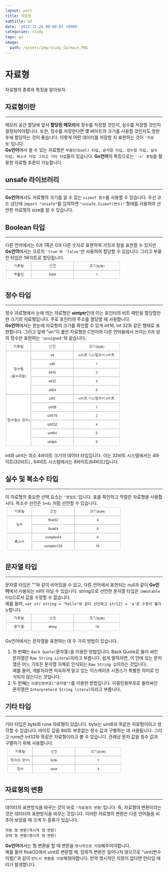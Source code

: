 ```yaml
---
layout: post
title: 자료형
subtitle: GO
date: '2022-11-28 00:00:01 +0900'
categories: study
tags: go
image:
  path: /assets/img/study_Go/main.PNG
---
```


# 자료형 
자료형의 종류와 특징을 알아보자.

<!--more-->

## 자료형이란
---
메모리 공간 할당에 앞서 **할당된 메모리**에 정수를 저장할 것인지, 실수를 저장할 것인지 결정되어야합니다. 
또한, 정수를 저장한다면 몇 바이트의 크기를 사용할 것인지도 정한 후에 할당하는 것이 좋습니다. 
이렇게 어떤 데이터를 저장할 지 표현하는 것이 `'자료형'`입니다. <br>
**Go언어**에서 쓸 수 있는 자료형은 `부울린(bool) 타입, 문자열 타입, 정수형 타입, 실수 타입, 복소수 타입 그리고 기타 타입`들이 있습니다.
**Go언어**의 특징으로는 `':=' 용법`을 활용한 자료형 추론이 가능합니다. <br>

## unsafe 라이브러리
---
**Go언어**에서도 자료형의 크기를 알 수 있는 `sizeof 함수`를 사용할 수 있습니다. 
우선 코드 상단에 `import "unsafe"`를 입력하면 `"unsafe.Sizeof(변수)"` 형태를 사용하여 선언한 자료형의 size를 알 수 있습니다. <br>

## Boolean 타입
---
다른 언어에서는 0과 1혹은 0과 다른 숫자로 표현하여 거짓과 참을 표현할 수 있지만 **Go언어**에서는 오로지 `'true'와 'false'`만 사용하여 할당할 수 있습니다. 그리고 부울린 타입은 1바이트로 할당됩니다. <br>
![표](/assets/img/study_Go/221128/1.PNG)

## 정수 타입
---
정수 자료형에서 눈에 띄는 자료형은 **uintptr**인데 이는 포인터의 비트 패턴을 할당할만한 크기의 자료형입니다. 
주로 포인터의 주소를 할당할 때 사용합니다. <br>
**Go언어**에서는 한눈에 자료형의 크기를 확인할 수 있게 int16, int 32와 같은 형태로 표현합니다. 
그리고 앞에 "un"이 붙은 자료형은 C언어와 다른 언어들에서 쓰이는 0과 양의 정수만 표현하는 `'unsigned'`와 같습니다. <br>
![표](/assets/img/study_Go/221128/2.PNG)

int와 uint는 최소 4바이트 크기의 데이터 타입입니다. 이는 32비트 시스템에서는 4바이트(32비트) , 64비트 시스템에서는 8바이트(64비트)입니다. <br>

## 실수 및 복소수 타입
---
이 자료형의 중요한 선택 요소는 `'정밀도'`입니다. 
표를 확인하고 적절한 자료형을 사용합시다. 복소수 선언은 `3+4i` 처럼 선언할 수 있습니다. <br>
![표](/assets/img/study_Go/221128/3.PNG)

## 문자열 타입
---
문자열 타입은 ""와 같이 비어있을 수 있고, 다른 언어에서 표현되는 null과 같이 **Go언어**에서 사용되는 nil이 아닐 수 있습니다. 
string으로 선언한 문자열 타입은 `immutable 타입`으로서 값을 수정할 수 없습니다. <br>
예를 들어, `var str string = "hello"와 같이 선언하고 str[2] = 'a'로 수정이 불가능`합니다 <br>
![표](/assets/img/study_Go/221128/4.PNG)

Go언어에서는 문자열을 표현하는 데 두 가지 방법이 있습니다. <br>
1. 첫 번째는 `Back Quote(`문자열`)`을 이용한 방법입니다.
Back Quote로 둘러 싸인 문자열은 `Raw String Literal`이라고 부릅니다. 쉽게 말하자면, 이 안에 있는 문자열은 어느 기호든 문자열 자체로 인식되는 `Raw String 값`이라는 것입니다. <br>
예를 들어, 개발자라면 익숙하게 알고 있는 이스케이프 시퀀스가 특별한 의미로 인식되지 않는다는 것입니다. <br>
2. 두 번째는 `이중인용부호("문자열")`를 이용한 방법입니다.
이중인용부호로 둘러싸인 문자열은 `Interpreterd String literal`이라고 부릅니다. <br>

## 기타 타입
---
기타 타입은 byte와 rune 자료형이 있습니다. byte는 uint8과 똑같은 자료형이라고 생각할 수 있습니다. 
바이트 값을 8비트 부호없는 정수 값과 구별하는 데 사용됩니다.  그리고 rune은 int32와 똑같은 자료형이라고 볼 수 있습니다. 
관례상 문자 값을 정수 값과 구별하기 위해 사용합니다. <br>
![표](/assets/img/study_Go/221128/5.PNG)

## 자료형의 변환
---
데이터의 표현방식을 바꾸는 것이 바로 `'자료형의 변환'`입니다.
즉, 자료형의 변환이라는 것은 데이터의 표현방식을 바꾸는 것입니다. 이러한 자료형의 변환은 다른 언어들을 비추어 보았을 때 크게 두 종류가 있습니다. <br>
```
자동 형 변환(묵시적 형 변환)
강제 형 변환(명시적 형 변환)
```
**Go언어**에서는 형 변환을 할 때 변환을 `명시적으로 지정`해주어야합니다. <br>
예를 들어 float32에서 uint로 변환할 때, 암묵적 변환은 일어나지 않으므로 "uint(변수이름)"과 같이 `반드시 변환을 지정`해줘야합니다. 
만약 명시적인 지정이 없다면 런타임 에러가 발생합니다.